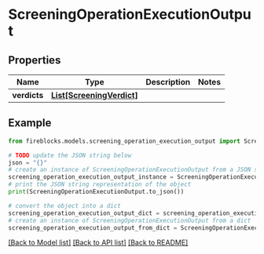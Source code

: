 # ScreeningOperationExecutionOutput


## Properties

Name | Type | Description | Notes
------------ | ------------- | ------------- | -------------
**verdicts** | [**List[ScreeningVerdict]**](ScreeningVerdict.md) |  | 

## Example

```python
from fireblocks.models.screening_operation_execution_output import ScreeningOperationExecutionOutput

# TODO update the JSON string below
json = "{}"
# create an instance of ScreeningOperationExecutionOutput from a JSON string
screening_operation_execution_output_instance = ScreeningOperationExecutionOutput.from_json(json)
# print the JSON string representation of the object
print(ScreeningOperationExecutionOutput.to_json())

# convert the object into a dict
screening_operation_execution_output_dict = screening_operation_execution_output_instance.to_dict()
# create an instance of ScreeningOperationExecutionOutput from a dict
screening_operation_execution_output_from_dict = ScreeningOperationExecutionOutput.from_dict(screening_operation_execution_output_dict)
```
[[Back to Model list]](../README.md#documentation-for-models) [[Back to API list]](../README.md#documentation-for-api-endpoints) [[Back to README]](../README.md)


